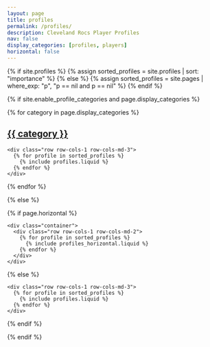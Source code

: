 ```yaml
---
layout: page
title: profiles
permalink: /profiles/
description: Cleveland Rocs Player Profiles
nav: false
display_categories: [profiles, players]
horizontal: false
---
```


<!-- pages/profiles.md -->
<div class="profiles">
{% if site.profiles %}
  {% assign sorted_profiles = site.profiles | sort: "importance" %}
{% else %}
  {% assign sorted_profiles = site.pages | where_exp: "p", "p == nil and p == nil" %}
{% endif %}

{% if site.enable_profile_categories and page.display_categories %}

  <!-- Display categorized profiles -->

{% for category in page.display_categories %}
<a id="{{ category }}" href="#{{ category }}">
<h2 class="category">{{ category }}</h2>
</a>

    <div class="row row-cols-1 row-cols-md-3">
      {% for profile in sorted_profiles %}
        {% include profiles.liquid %}
      {% endfor %}
    </div>

{% endfor %}

{% else %}

<!-- Display profiles without categories -->

  <!-- Generate cards for each profile -->

{% if page.horizontal %}

    <div class="container">
      <div class="row row-cols-1 row-cols-md-2">
        {% for profile in sorted_profiles %}
          {% include profiles_horizontal.liquid %}
        {% endfor %}
      </div>
    </div>

{% else %}

    <div class="row row-cols-1 row-cols-md-3">
      {% for profile in sorted_profiles %}
        {% include profiles.liquid %}
      {% endfor %}
    </div>

{% endif %}

{% endif %}

</div>
